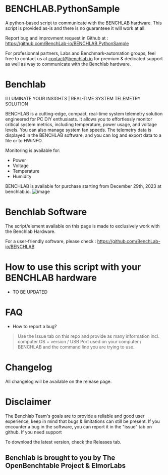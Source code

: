 # BENCHLAB.PythonSample
A python-based script to communicate with the BENCHLAB hardware. 
This script is provided as-is and there is no guaranteee it will work at all.

Report bug and improvment request in Github at : https://github.com/BenchLab-io/BENCHLAB.PythonSample

For profesionnal partners, Labs and Benchmark-automation groups, feel free to contact us at contact@benchlab.io for premium & dedicated support as well as way to communicate with the Benchlab hardware.


# Benchlab
ILLUMINATE YOUR INSIGHTS | REAL-TIME SYSTEM TELEMETRY SOLUTION

BENCHLAB is a cutting-edge, compact, real-time system telemetry solution engineered for PC DIY enthusiasts.
It allows you to effortlessly monitor critical system metrics, including temperature, power usage, and voltage levels.
You can also manage system fan speeds. The telemetry data is displayed in the BENCHLAB software, and you can log and export data to a file or to HWiNFO.

Monitoring is available for:
- Power
- Voltage
- Temperature
- Humidity

BENCHLAB is available for purchase starting from December 29th, 2023 at benchlab.io.
![image](https://github.com/BenchLab-io/benchlab/assets/2151317/6aa9c95a-c936-4c4b-9b91-a81a62c2ebf7)

# Benchlab Software
The script/element available on this page is made to exclusively work with the Benchlab Hardware.

For a user-friendly software, please check : https://github.com/BenchLab-io/BENCHLAB 

# How to use this script with your BENCHLAB hardware 
- TO BE UPDATED


# FAQ
- How to report a bug?
> Use the Issue tab on this repo and provide as many information incl. computer OS + version / USB Port used on your computer / BENCHLAB and the command line you are trying to use.

# Changelog
All changelog will be available on the release page.

# Disclaimer
The Benchlab Team's goals are to provide a reliable and good user experience, keep in mind that bugs & limitations can still be present.
If you encounter a bug in the software, you can report it in the "issue" tab on github. If you need support 

To download the latest version, check the Releases tab.

## Benchlab is brought to you by The OpenBenchtable Project & ElmorLabs
